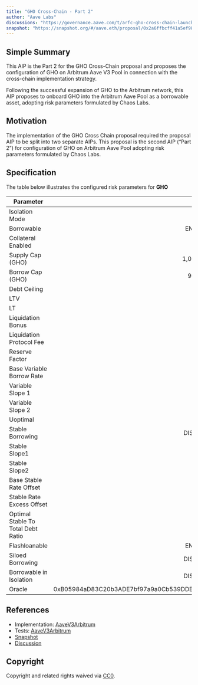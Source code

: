 ```yaml
---
title: "GHO Cross-Chain - Part 2"
author: "Aave Labs"
discussions: "https://governance.aave.com/t/arfc-gho-cross-chain-launch/17616"
snapshot: "https://snapshot.org/#/aave.eth/proposal/0x2a6ffbcff41a5ef98b7542f99b207af9c1e79e61f859d0a62f3bf52d3280877a"
---
```


## Simple Summary

This AIP is the Part 2 for the GHO Cross-Chain proposal and proposes the configuration of GHO on Arbitrum Aave V3 Pool in connection with the cross-chain implementation strategy.

Following the successful expansion of GHO to the Arbitrum network, this AIP proposes to onboard GHO into the Arbitrum Aave Pool as a borrowable asset, adopting risk parameters formulated by Chaos Labs.

## Motivation

The implementation of the GHO Cross Chain proposal required the proposal AIP to be split into two separate AIPs. This proposal is the second AIP (“Part 2”) for configuration of GHO on Arbitrum Aave Pool adopting risk parameters formulated by Chaos Labs.

## Specification

The table below illustrates the configured risk parameters for **GHO**

| Parameter                          |                                      Value |
| ---------------------------------- | -----------------------------------------: |
| Isolation Mode                     |                                       false |
| Borrowable                         |                                    ENABLED |
| Collateral Enabled                 |                                       false |
| Supply Cap (GHO)                   |                                  1,000,000 |
| Borrow Cap (GHO)                   |                                    900,000 |
| Debt Ceiling                       |                                      USD 0 |
| LTV                                |                                        0 % |
| LT                                 |                                        0 % |
| Liquidation Bonus                  |                                        0 % |
| Liquidation Protocol Fee           |                                        0 % |
| Reserve Factor                     |                                       10 % |
| Base Variable Borrow Rate          |                                        0 % |
| Variable Slope 1                   |                                       12 % |
| Variable Slope 2                   |                                       65 % |
| Uoptimal                           |                                       90 % |
| Stable Borrowing                   |                                   DISABLED |
| Stable Slope1                      |                                        0 % |
| Stable Slope2                      |                                        0 % |
| Base Stable Rate Offset            |                                        0 % |
| Stable Rate Excess Offset          |                                        0 % |
| Optimal Stable To Total Debt Ratio |                                        0 % |
| Flashloanable                      |                                    ENABLED |
| Siloed Borrowing                   |                                   DISABLED |
| Borrowable in Isolation            |                                   DISABLED |
| Oracle                             | 0xB05984aD83C20b3ADE7bf97a9a0Cb539DDE28DBb |

## References

- Implementation: [AaveV3Arbitrum](https://github.com/bgd-labs/aave-proposals-v3/blob/main/src/20240613_AaveV3Arbitrum_GHOCrossChainLaunchPart2/AaveV3Arbitrum_GHOCrossChainLaunchPart2_20240613.sol)
- Tests: [AaveV3Arbitrum](https://github.com/bgd-labs/aave-proposals-v3/blob/main/src/20240613_AaveV3Arbitrum_GHOCrossChainLaunchPart2/AaveV3Arbitrum_GHOCrossChainLaunchPart2_20240613.t.sol)
- [Snapshot](https://snapshot.org/#/aave.eth/proposal/0x2a6ffbcff41a5ef98b7542f99b207af9c1e79e61f859d0a62f3bf52d3280877a)
- [Discussion](https://governance.aave.com/t/arfc-gho-cross-chain-launch/17616)

## Copyright

Copyright and related rights waived via [CC0](https://creativecommons.org/publicdomain/zero/1.0/).
